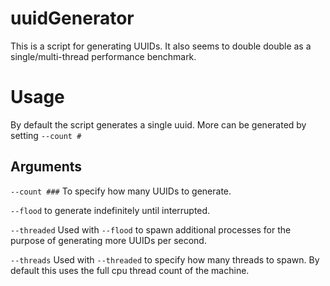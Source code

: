 # uuidGenerator

This is a script for generating UUIDs. It also seems to double double as a single/multi-thread performance benchmark.

# Usage

By default the script generates a single uuid. More can be generated by setting `--count #`


## Arguments

`--count ###` To specify how many UUIDs to generate.

`--flood` to generate indefinitely until interrupted.

`--threaded` Used with `--flood` to spawn additional processes for the purpose of generating more UUIDs per second.

`--threads` Used with `--threaded` to specify how many threads to spawn. By default this uses the full cpu thread count of the machine.
